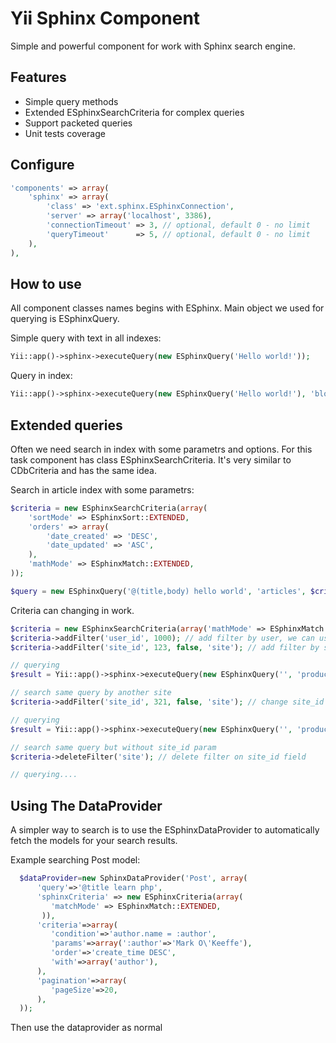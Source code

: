 Yii Sphinx Component
====================

Simple and powerful component for work with Sphinx search engine.

Features
--------

* Simple query methods
* Extended ESphinxSearchCriteria for complex queries
* Support packeted queries
* Unit tests coverage


Configure
----------

```php
'components' => array(
    'sphinx' => array(
        'class' => 'ext.sphinx.ESphinxConnection',
        'server' => array('localhost', 3386),
        'connectionTimeout' => 3, // optional, default 0 - no limit
        'queryTimeout'      => 5, // optional, default 0 - no limit
    ),
),
```


How to use
----------

All component classes names begins with ESphinx.
Main object we used for querying is ESphinxQuery.

Simple query with text in all indexes:
```php
Yii::app()->sphinx->executeQuery(new ESphinxQuery('Hello world!'));
```

Query in index:
```php
Yii::app()->sphinx->executeQuery(new ESphinxQuery('Hello world!'), 'blog');
```


Extended queries
----------------
Often we need search in index with some parametrs and options. For this task component has class ESphinxSearchCriteria.
It's very similar to CDbCriteria and has the same idea.

Search in article index with some parametrs:

```php
$criteria = new ESphinxSearchCriteria(array(
    'sortMode' => ESphinxSort::EXTENDED,
    'orders' => array(
        'date_created' => 'DESC',
        'date_updated' => 'ASC',
    ),
    'mathMode' => ESphinxMatch::EXTENDED,
));

$query = new ESphinxQuery('@(title,body) hello world', 'articles', $criteria);
```

Criteria can changing in work.
```php
$criteria = new ESphinxSearchCriteria(array('mathMode' => ESphinxMatch::EXTENDED));
$criteria->addFilter('user_id', 1000); // add filter by user, we can use integer or integer array
$criteria->addFilter('site_id', 123, false, 'site'); // add filter by site_id field with key value (will used later)

// querying
$result = Yii::app()->sphinx->executeQuery(new ESphinxQuery('', 'products', $criteria));

// search same query by another site
$criteria->addFilter('site_id', 321, false, 'site'); // change site_id param value

// querying
$result = Yii::app()->sphinx->executeQuery(new ESphinxQuery('', 'products', $criteria));

// search same query but without site_id param
$criteria->deleteFilter('site'); // delete filter on site_id field

// querying....
```

Using The DataProvider
----------------------
A simpler way to search is to use the ESphinxDataProvider to automatically fetch the models for your search results.

Example searching Post model:
```php
  $dataProvider=new SphinxDataProvider('Post', array(
      'query'=>'@title learn php',
      'sphinxCriteria' => new ESphinxCriteria(array(
         'matchMode' => ESphinxMatch::EXTENDED,
       )),
      'criteria'=>array(
         'condition'=>'author.name = :author',
         'params'=>array(':author'=>'Mark O\'Keeffe'),
         'order'=>'create_time DESC',
         'with'=>array('author'),
      ),
      'pagination'=>array(
         'pageSize'=>20,
      ),
  ));
```

Then use the dataprovider as normal